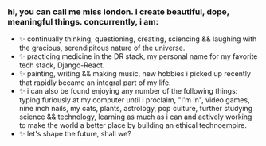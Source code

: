 ### hi, you can call me miss london. i create beautiful, dope, meaningful things. concurrently, i am:

- ✨  continually thinking, questioning, creating, sciencing && laughing with the gracious, serendipitous nature of the universe.
- ✨  practicing medicine in the DR stack, my personal name for my favorite tech stack, Django-React.
- ✨  painting, writing && making music, new hobbies i picked up recently that rapidly became an integral part of my life.
- ✨  i can also be found enjoying any number of the following things: typing furiously at my computer until i proclaim, "i'm in", video games, nine inch nails, my cats, plants, astrology, pop culture, further studying science && technology, learning as much as i can and actively working to make the world a better place by building an ethical technoempire.
- ✨ let's shape the future, shall we?

<!--
**londondata/londondata** is a ✨ _special_ ✨ repository because its `README.md` (this file) appears on your GitHub profile.

Here are some ideas to get you started:

- 🔭 I’m currently working on ...
- 🌱 I’m currently learning ...
- 👯 I’m looking to collaborate on ...
- 🤔 I’m looking for help with ...
- 💬 Ask me about ...
- 📫 How to reach me: ...
- 😄 Pronouns: ...
- ⚡ Fun fact: ...
-->
